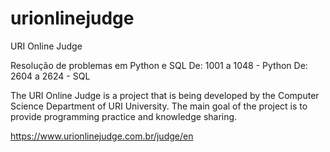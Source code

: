 # urionlinejudge
URI Online Judge

Resolução de problemas em Python e SQL
De: 1001 a 1048 - Python
De: 2604 a 2624 - SQL

The URI Online Judge is a project that is being developed by the Computer Science Department of URI University. The main goal of the project is to provide programming practice and knowledge sharing.

https://www.urionlinejudge.com.br/judge/en

